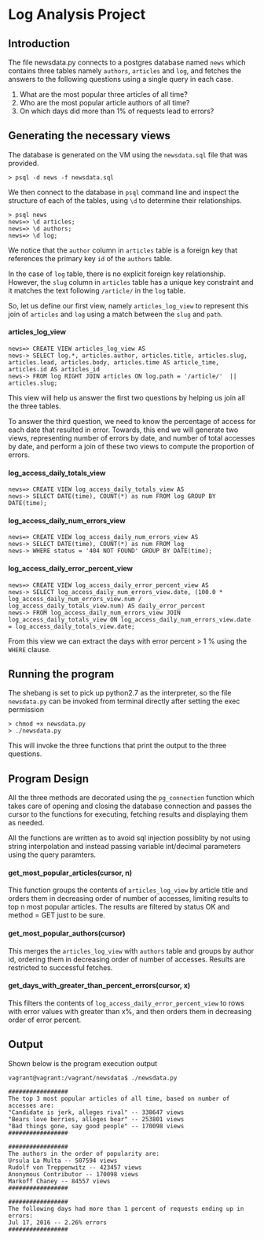 # Log Analysis Project

## Introduction
The file newsdata.py connects to a postgres database named `news` which contains three tables namely `authors`, 
`articles` and `log`, and fetches the answers to the following questions using a single query in each case.

1. What are the most popular three articles of all time? 
2. Who are the most popular article authors of all time?
3. On which days did more than 1% of requests lead to errors?

## Generating the necessary views
The database is generated on the VM using the `newsdata.sql` file that was provided.
```
> psql -d news -f newsdata.sql
```

We then connect to the database in `psql` command line and inspect the structure of each of the tables, using `\d` to determine their relationships.

```
> psql news
news=> \d articles;
news=> \d authors;
news=> \d log;
```

We notice that the `author` column in `articles` table is a foreign key that references the primary key
`id` of the `authors` table. 

In the case of `log` table, there is no explicit foreign key relationship. However, the `slug` column in `articles` table
has a unique key constraint and it matches the text following `/article/` in the `log` table.

So, let us define our first view, namely `articles_log_view` to represent this join of `articles` and `log` using a match between the `slug`
and `path`.

#### articles_log_view
```
news=> CREATE VIEW articles_log_view AS
news-> SELECT log.*, articles.author, articles.title, articles.slug, articles.lead, articles.body, articles.time AS article_time, articles.id AS articles_id
news-> FROM log RIGHT JOIN articles ON log.path = '/article/'  || articles.slug;

```
This view will help us answer the first two questions by helping us join all the three tables.


To answer the third question, we need to know the percentage of access for each date that resulted in error.
Towards, this end we will generate two views, representing number of errors by date, and number of total accesses by date,
and perform a join of these two views to compute the proportion of errors.


#### log_access_daily_totals_view
```
news=> CREATE VIEW log_access_daily_totals_view AS
news-> SELECT DATE(time), COUNT(*) as num FROM log GROUP BY DATE(time);

```


#### log_access_daily_num_errors_view
```
news=> CREATE VIEW log_access_daily_num_errors_view AS
news-> SELECT DATE(time), COUNT(*) as num FROM log
news-> WHERE status = '404 NOT FOUND' GROUP BY DATE(time);

```


#### log_access_daily_error_percent_view
```
news=> CREATE VIEW log_access_daily_error_percent_view AS
news-> SELECT log_access_daily_num_errors_view.date, (100.0 * log_access_daily_num_errors_view.num / log_access_daily_totals_view.num) AS daily_error_percent
news-> FROM log_access_daily_num_errors_view JOIN log_access_daily_totals_view ON log_access_daily_num_errors_view.date = log_access_daily_totals_view.date;

```

From this view we can extract the days with error percent > 1 % using the `WHERE` clause.


## Running the program 

The shebang is set to pick up python2.7 as the interpreter, so the file `newsdata.py` can be invoked from terminal 
directly after setting the exec permission
```
> chmod +x newsdata.py
> ./newsdata.py 
```
This will invoke the three functions that print the output to the three questions. 

## Program Design

All the three methods are decorated using the `pg_connection` function which takes care of opening and closing the 
database connection and passes the cursor to the functions for executing, fetching results and displaying them as needed.

All the functions are written as to avoid sql injection possiblity by not using string interpolation and instead passing 
variable int/decimal parameters using the query paramters. 

#### get_most_popular_articles(cursor, n)
This function groups the contents of `articles_log_view` by article title and orders them in decreasing order of number 
of accesses, limiting results to top n most popular articles. The results are filtered by status OK and method = GET 
just to be sure.

#### get_most_popular_authors(cursor)
This merges the `articles_log_view` with `authors` table and groups by author id, ordering them in decreasing order of
number of accesses. Results are restricted to successful fetches.


#### get_days_with_greater_than_percent_errors(cursor, x)
This filters the contents of `log_access_daily_error_percent_view` to rows with error values with greater than x%, and 
then orders them in decreasing order of error percent. 


## Output

Shown below is the program execution output

```
vagrant@vagrant:/vagrant/newsdata$ ./newsdata.py 

#################
The top 3 most popular articles of all time, based on number of accesses are:
"Candidate is jerk, alleges rival" -- 338647 views
"Bears love berries, alleges bear" -- 253801 views
"Bad things gone, say good people" -- 170098 views
#################

#################
The authors in the order of popularity are:
Ursula La Multa -- 507594 views
Rudolf von Treppenwitz -- 423457 views
Anonymous Contributor -- 170098 views
Markoff Chaney -- 84557 views
#################

#################
The following days had more than 1 percent of requests ending up in errors:
Jul 17, 2016 -- 2.26% errors
#################
```
